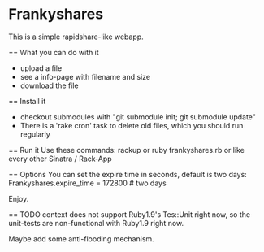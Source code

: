 Frankyshares
===============================================

This is a simple rapidshare-like webapp.

== What you can do with it
* upload a file
* see a info-page with filename and size
* download the file

== Install it
* checkout submodules with "git submodule init; git submodule update"
* There is a 'rake cron' task to delete old files, which you should run regularly

== Run it
Use these commands:
    rackup
or
    ruby frankyshares.rb
or like every other Sinatra / Rack-App

== Options
You can set the expire time in seconds, default is two days:
    Frankyshares.expire_time = 172800   # two days


Enjoy.


== TODO
context does not support Ruby1.9's Tes::Unit right now, so the unit-tests are non-functional with Ruby1.9 right now.

Maybe add some anti-flooding mechanism.
